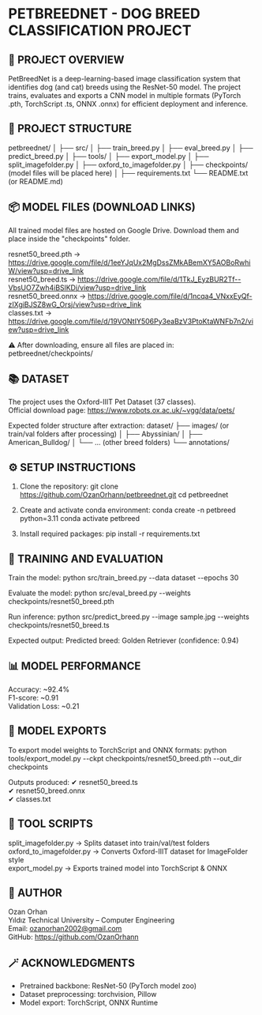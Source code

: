 PETBREEDNET - DOG BREED CLASSIFICATION PROJECT
===============================================

📘 PROJECT OVERVIEW
-------------------
PetBreedNet is a deep-learning-based image classification system that identifies dog (and cat) breeds using the ResNet-50 model. 
The project trains, evaluates and exports a CNN model in multiple formats (PyTorch .pth, TorchScript .ts, ONNX .onnx) for efficient deployment and inference.

📁 PROJECT STRUCTURE
--------------------
petbreednet/
│
├── src/
│   ├── train_breed.py
│   ├── eval_breed.py
│   ├── predict_breed.py
│
├── tools/
│   ├── export_model.py
│   ├── split_imagefolder.py
│   ├── oxford_to_imagefolder.py
│
├── checkpoints/  (model files will be placed here)
│
├── requirements.txt
└── README.txt  (or README.md)

📦 MODEL FILES (DOWNLOAD LINKS)
-------------------------------
All trained model files are hosted on Google Drive. 
Download them and place inside the "checkpoints" folder.

resnet50_breed.pth → https://drive.google.com/file/d/1eeYJqUx2MgDssZMkABemXY5AOBoRwhiW/view?usp=drive_link  
resnet50_breed.ts → https://drive.google.com/file/d/1TkJ_EyzBUR2Tf--VbsUO7Zwh4iBSlKDj/view?usp=drive_link  
resnet50_breed.onnx → https://drive.google.com/file/d/1ncqa4_VNxxEyQf-zIXgiBJSZ8wG_Orsj/view?usp=drive_link  
classes.txt → https://drive.google.com/file/d/19VONtIY506Py3eaBzV3PtoKtaWNFb7n2/view?usp=drive_link  

⚠️ After downloading, ensure all files are placed in:
petbreednet/checkpoints/

📚 DATASET
----------
The project uses the Oxford-IIIT Pet Dataset (37 classes).  
Official download page: https://www.robots.ox.ac.uk/~vgg/data/pets/  

Expected folder structure after extraction:
dataset/
├── images/                   (or train/val folders after processing)
│   ├── Abyssinian/
│   ├── American_Bulldog/
│   └── … (other breed folders)
└── annotations/

⚙️ SETUP INSTRUCTIONS
---------------------
1. Clone the repository:
   git clone https://github.com/OzanOrhann/petbreednet.git
   cd petbreednet

2. Create and activate conda environment:
   conda create -n petbreed python=3.11
   conda activate petbreed

3. Install required packages:
   pip install -r requirements.txt

🧠 TRAINING AND EVALUATION
--------------------------
Train the model:
   python src/train_breed.py --data dataset --epochs 30

Evaluate the model:
   python src/eval_breed.py --weights checkpoints/resnet50_breed.pth

Run inference:
   python src/predict_breed.py --image sample.jpg --weights checkpoints/resnet50_breed.ts

Expected output:
   Predicted breed: Golden Retriever (confidence: 0.94)

📊 MODEL PERFORMANCE
--------------------
Accuracy: ~92.4%  
F1-score: ~0.91  
Validation Loss: ~0.21  

🧩 MODEL EXPORTS
----------------
To export model weights to TorchScript and ONNX formats:
   python tools/export_model.py --ckpt checkpoints/resnet50_breed.pth --out_dir checkpoints

Outputs produced:
✔ resnet50_breed.ts  
✔ resnet50_breed.onnx  
✔ classes.txt  

🧰 TOOL SCRIPTS
---------------
split_imagefolder.py      → Splits dataset into train/val/test folders  
oxford_to_imagefolder.py  → Converts Oxford-IIIT dataset for ImageFolder style  
export_model.py           → Exports trained model into TorchScript & ONNX  

👤 AUTHOR
---------
Ozan Orhan  
Yıldız Technical University – Computer Engineering  
Email: ozanorhan2002@gmail.com  
GitHub: https://github.com/OzanOrhann  

🪄 ACKNOWLEDGMENTS
------------------
- Pretrained backbone: ResNet-50 (PyTorch model zoo)  
- Dataset preprocessing: torchvision, Pillow  
- Model export: TorchScript, ONNX Runtime
